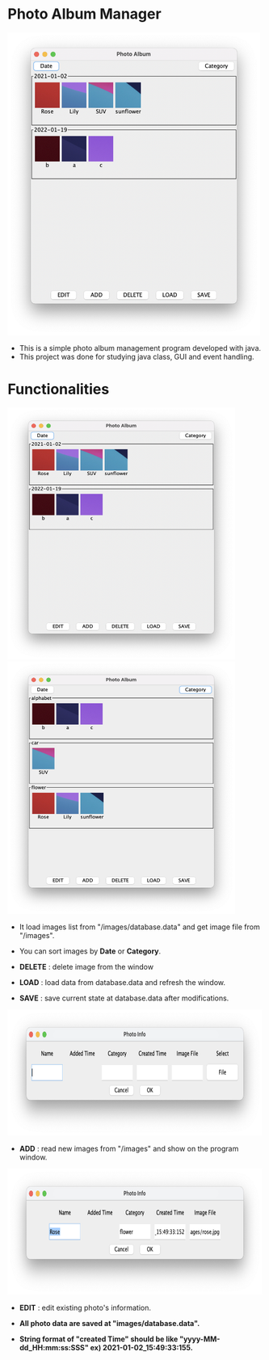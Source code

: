 # Photo Album Manager

<img src="./readme_images/sort_date.png" width="500px" height="600px"/>

* This is a simple photo album management program developed with java.  
* This project was done for studying java class, GUI and event handling.

# Functionalities
<img src="./readme_images/sort_date.png" width="450px" height="500px"/><img src="./readme_images/sort_category.png" width="450px" height="500px"/>
* It load images list from "/images/database.data" and get image file from "/images".
* You can sort images by **Date** or **Category**.

* **DELETE** : delete image from the window 
* **LOAD** : load data from database.data and refresh the window.
* **SAVE** : save current state at database.data after modifications.
<img src="./readme_images/add.png" width="700px" height="250px"/>

* **ADD** : read new images from "/images" and show on the program window. 
<img src="./readme_images/edit.png" width="700px" height="250px"/>

* **EDIT** : edit existing photo's information.  


* **All photo data are saved at "images/database.data".**  
* **String format of "created Time" should be like "yyyy-MM-dd_HH:mm:ss:SSS" ex) 2021-01-02_15:49:33:155.**
